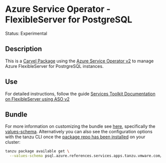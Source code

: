 # Azure Service Operator - FlexibleServer for PostgreSQL

Status: Experimental

## Description

This is a [Carvel Package] using the [Azure Service Operator v2] to manage Azure FlexibleServer for PostrgreSQL instances.

[Azure Service Operator v2]: https://github.com/Azure/azure-service-operator/blob/v2.0.0-beta.2/README.md
[Carvel Package]: https://carvel.dev/kapp-controller/docs/develop/packaging/

## Use

For detailed instructions, follow the guide [Services Toolkit Documentation on FlexibleServer using ASO v2](https://docs.vmware.com/en/Services-Toolkit-for-VMware-Tanzu-Application-Platform/0.7/svc-tlk/GUID-usecases-consuming_azure_flexibleserver_psql_with_azure_operator.html)

## Bundle

For more information on customizing the bundle see [here][bundle], specifically
the [values-schema]. Alternatively you can also see the configuration options
with the tanzu CLI once the [package repo has been installed][repo-install] on
your cluster:

```sh
tanzu package available get \
  --values-schema psql.azure.references.services.apps.tanzu.vmware.com/0.0.1-alpha
```

[bundle]: ../../../bundles/azure/aso/psql
[values-schema]: ../../../bundles/azure/aso/psql/bundle/config/00-schema.yml
[repo-install]: ../../../README.md#quick-start
